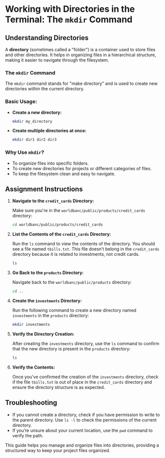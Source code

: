# Working with Directories in the Terminal: The `mkdir` Command

## Understanding Directories

A **directory** (sometimes called a "folder") is a container used to store files and other directories. It helps in organizing files in a hierarchical structure, making it easier to navigate through the filesystem.

### The `mkdir` Command

The `mkdir` command stands for "make directory" and is used to create new directories within the current directory.

### Basic Usage:

- **Create a new directory:**

  ```bash
  mkdir my_directory
  ```

- **Create multiple directories at once:**

  ```bash
  mkdir dir1 dir2 dir3
  ```

### Why Use `mkdir`?

- To organize files into specific folders.
- To create new directories for projects or different categories of files.
- To keep the filesystem clean and easy to navigate.

## Assignment Instructions

1. **Navigate to the `credit_cards` Directory:**

   Make sure you're in the `worldbanc/public/products/credit_cards` directory:

   ```bash
   cd worldbanc/public/products/credit_cards
   ```

2. **List the Contents of the `credit_cards` Directory:**

   Run the `ls` command to view the contents of the directory. You should see a file named `tbills.txt`. This file doesn’t belong in the `credit_cards` directory because it is related to investments, not credit cards.

   ```bash
   ls
   ```

3. **Go Back to the `products` Directory:**

   Navigate back to the `worldbanc/public/products` directory:

   ```bash
   cd ..
   ```

4. **Create the `investments` Directory:**

   Run the following command to create a new directory named `investments` in the `products` directory:

   ```bash
   mkdir investments
   ```

5. **Verify the Directory Creation:**

   After creating the `investments` directory, use the `ls` command to confirm that the new directory is present in the `products` directory:

   ```bash
   ls
   ```

6. **Verify the Contents:**

   Once you've confirmed the creation of the `investments` directory, check if the file `tbills.txt` is out of place in the `credit_cards` directory and ensure the directory structure is as expected.

## Troubleshooting

- If you cannot create a directory, check if you have permission to write to the parent directory. Use `ls -l` to check the permissions of the current directory.
- If you’re unsure about your current location, use the `pwd` command to verify the path.

This guide helps you manage and organize files into directories, providing a structured way to keep your project files organized.
